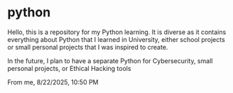 # python

Hello, this is a repository for my Python learning. It is diverse as it contains everything about Python that I learned in University, either school projects or small personal projects that I was inspired to create. 

In the future, I plan to have a separate Python for Cybersecurity, small personal projects, or Ethical Hacking tools

From me, 8/22/2025, 10:50 PM
